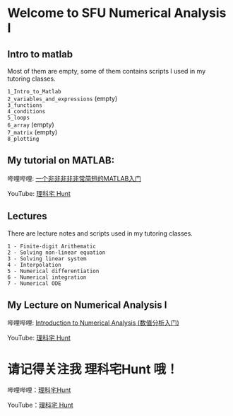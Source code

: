 # Welcome to SFU Numerical Analysis I

## Intro to matlab
Most of them are empty, some of them contains scripts I used in my tutoring classes. 

`1_Intro_to_Matlab`<br>
`2_variables_and_expressions` (empty)<br>
`3_functions`<br>
`4_conditions`<br>
`5_loops`<br>
`6_array` (empty)<br>
`7_matrix` (empty)<br>
`8_plotting`<br>

## My tutorial on MATLAB:

哔哩哔哩: [一个非非非非非常简短的MATLAB入门](https://www.bilibili.com/video/BV1sa4y1j7Ze/)

YouTube: [理科宅 Hunt](https://www.youtube.com/channel/UCKEW6YrXgS13wSRRJtkgeZQ/playlists?view_as=subscriber)

## Lectures
There are lecture notes and scripts used in my tutoring classes.

`1 - Finite-digit Arithematic`<br>
`2 - Solving non-linear equation`<br>
`3 - Solving linear system`<br>
`4 - Interpolation`<br>
`5 - Numerical differentiation`<br>
`6 - Numerical integration`<br>
`7 - Numerical ODE`<br>

## My Lecture on Numerical Analysis I
哔哩哔哩: [Introduction to Numerical Analysis (数值分析入门)](https://www.bilibili.com/video/BV16h41197AX/)

YouTube: [理科宅 Hunt](https://www.youtube.com/channel/UCKEW6YrXgS13wSRRJtkgeZQ/playlists?view_as=subscriber)


# 请记得关注我 理科宅Hunt 哦！
哔哩哔哩：[理科宅Hunt](https://space.bilibili.com/838579)

YouTube：[理科宅 Hunt](https://www.youtube.com/channel/UCKEW6YrXgS13wSRRJtkgeZQ/playlists?view_as=subscriber)